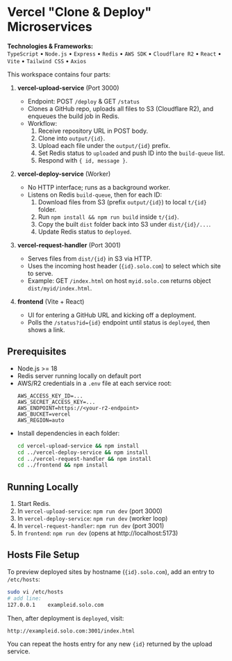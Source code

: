 # Vercel "Clone & Deploy" Microservices
**Technologies & Frameworks:**  
`TypeScript` • `Node.js` • `Express` • `Redis` • `AWS SDK` • `Cloudflare R2` • `React` • `Vite` • `Tailwind CSS` • `Axios`

This workspace contains four parts:

1. **vercel-upload-service** (Port 3000)
   - Endpoint: POST `/deploy` & GET `/status`
   - Clones a GitHub repo, uploads all files to S3 (Cloudflare R2), and enqueues the build job in Redis.
   - Workflow:
     1. Receive repository URL in POST body.
     2. Clone into `output/{id}`.
     3. Upload each file under the `output/{id}` prefix.
     4. Set Redis status to `uploaded` and push ID into the `build-queue` list.
     5. Respond with `{ id, message }`.

2. **vercel-deploy-service** (Worker)
   - No HTTP interface; runs as a background worker.
   - Listens on Redis `build-queue`, then for each ID:
     1. Download files from S3 (prefix `output/{id}`) to local `t/{id}` folder.
     2. Run `npm install && npm run build` inside `t/{id}`.
     3. Copy the built `dist` folder back into S3 under `dist/{id}/...`.
     4. Update Redis status to `deployed`.

3. **vercel-request-handler** (Port 3001)
   - Serves files from `dist/{id}` in S3 via HTTP.
   - Uses the incoming host header (`{id}.solo.com`) to select which site to serve.
   - Example: GET `/index.html` on host `myid.solo.com` returns object `dist/myid/index.html`.

4. **frontend** (Vite + React)
   - UI for entering a GitHub URL and kicking off a deployment.
   - Polls the `/status?id={id}` endpoint until status is `deployed`, then shows a link.

## Prerequisites
- Node.js >= 18
- Redis server running locally on default port
- AWS/R2 credentials in a `.env` file at each service root:
  ```
  AWS_ACCESS_KEY_ID=...
  AWS_SECRET_ACCESS_KEY=...
  AWS_ENDPOINT=https://<your-r2-endpoint>
  AWS_BUCKET=vercel
  AWS_REGION=auto
  ```
- Install dependencies in each folder:
  ```bash
  cd vercel-upload-service && npm install
  cd ../vercel-deploy-service && npm install
  cd ../vercel-request-handler && npm install
  cd ../frontend && npm install
  ```

## Running Locally
1. Start Redis.
2. In `vercel-upload-service`: `npm run dev` (port 3000)
3. In `vercel-deploy-service`: `npm run dev` (worker loop)
4. In `vercel-request-handler`: `npm run dev` (port 3001)
5. In `frontend`: `npm run dev` (opens at http://localhost:5173)

## Hosts File Setup
To preview deployed sites by hostname (`{id}.solo.com`), add an entry to `/etc/hosts`:

```bash
sudo vi /etc/hosts
# add line:
127.0.0.1    exampleid.solo.com
```

Then, after deployment is `deployed`, visit:

```
http://exampleid.solo.com:3001/index.html
```

You can repeat the hosts entry for any new `{id}` returned by the upload service.
